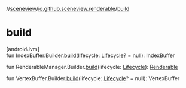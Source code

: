 //[sceneview](../../index.md)/[io.github.sceneview.renderable](index.md)/[build](build.md)

# build

[androidJvm]\
fun IndexBuffer.Builder.[build](build.md)(lifecycle: [Lifecycle](https://developer.android.com/reference/kotlin/androidx/lifecycle/Lifecycle.html)? = null): IndexBuffer

fun RenderableManager.Builder.[build](build.md)(lifecycle: [Lifecycle](https://developer.android.com/reference/kotlin/androidx/lifecycle/Lifecycle.html)): [Renderable](index.md#286838466%2FClasslikes%2F-1571379623)

fun VertexBuffer.Builder.[build](build.md)(lifecycle: [Lifecycle](https://developer.android.com/reference/kotlin/androidx/lifecycle/Lifecycle.html)? = null): VertexBuffer
